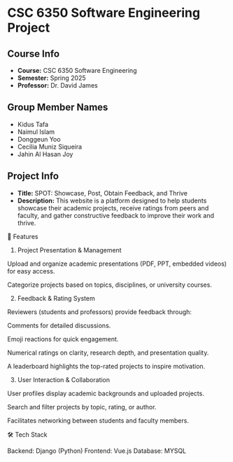 # CSC 6350 Software Engineering Project

## Course Info
- **Course:** CSC 6350 Software Engineering
- **Semester:** Spring 2025
- **Professor:** Dr. David James


## Group Member Names
- Kidus Tafa
- Naimul Islam
- Donggeun Yoo
- Cecilia Muniz Siqueira
- Jahin Al Hasan Joy

## Project Info
- **Title:** SPOT: Showcase, Post, Obtain Feedback, and Thrive 
- **Description:** This website is a platform designed to help students showcase their academic projects, receive ratings from peers and faculty, and gather constructive feedback to improve their work and thrive.

🚀 Features

1. Project Presentation & Management

Upload and organize academic presentations (PDF, PPT, embedded videos) for easy access.

Categorize projects based on topics, disciplines, or university courses.

2. Feedback & Rating System

Reviewers (students and professors) provide feedback through:

Comments for detailed discussions.

Emoji reactions for quick engagement.

Numerical ratings on clarity, research depth, and presentation quality.

A leaderboard highlights the top-rated projects to inspire motivation.

3. User Interaction & Collaboration

User profiles display academic backgrounds and uploaded projects.

Search and filter projects by topic, rating, or author.

Facilitates networking between students and faculty members.

🛠 Tech Stack

Backend: Django (Python)
Frontend: Vue.js
Database: MYSQL